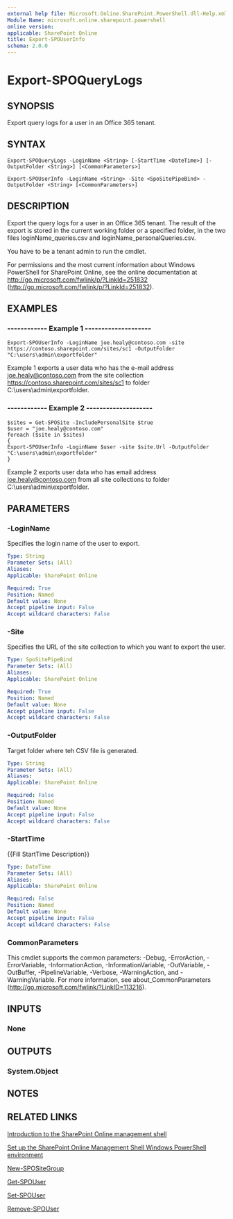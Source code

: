 ```yaml
---
external help file: Microsoft.Online.SharePoint.PowerShell.dll-Help.xml
Module Name: microsoft.online.sharepoint.powershell
online version:
applicable: SharePoint Online
title: Export-SPOUserInfo
schema: 2.0.0
---
```



# Export-SPOQueryLogs

## SYNOPSIS
Export query logs for a user in an Office 365 tenant.

## SYNTAX

```
Export-SPOQueryLogs -LoginName <String> [-StartTime <DateTime>] [-OutputFolder <String>] [<CommonParameters>]
```

```
Export-SPOUserInfo -LoginName <String> -Site <SpoSitePipeBind> -OutputFolder <String> [<CommonParameters>]
```

## DESCRIPTION
Export the query logs for a user in an Office 365 tenant. The result of the export is stored in the current working folder or a specified folder, in the two files loginName_queries.csv and loginName_personalQueries.csv.

You have to be a tenant admin to run the cmdlet.

For permissions and the most current information about Windows PowerShell for SharePoint Online, see the online documentation at http://go.microsoft.com/fwlink/p/?LinkId=251832 (http://go.microsoft.com/fwlink/p/?LinkId=251832).


## EXAMPLES

###   ------------ Example 1 --------------------
```
Export-SPOUserInfo -LoginName joe.healy@contoso.com -site https://contoso.sharepoint.com/sites/sc1 -OutputFolder "C:\users\admin\exportfolder"
```
Example 1 exports a user data who has the e-mail address joe.healy@contoso.com from the site collection https://contoso.sharepoint.com/sites/sc1 to folder C:\users\admin\exportfolder.


###   ------------ Example 2 --------------------
```
$sites = Get-SPOSite -IncludePersonalSite $true
$user = "joe.healy@contoso.com"
foreach ($site in $sites)
{
Export-SPOUserInfo -LoginName $user -site $site.Url -OutputFolder
"C:\users\admin\exportfolder"
}
```
Example 2 exports user data who has email address joe.healy@contoso.com from all site collections to folder C:\users\admin\exportfolder.

## PARAMETERS

### -LoginName
Specifies the login name of the user to export.

```yaml
Type: String
Parameter Sets: (All)
Aliases:
Applicable: SharePoint Online

Required: True
Position: Named
Default value: None
Accept pipeline input: False
Accept wildcard characters: False
```

### -Site
Specifies the URL of the site collection to which you want to export the user.

```yaml
Type: SpoSitePipeBind
Parameter Sets: (All)
Aliases: 
Applicable: SharePoint Online

Required: True
Position: Named
Default value: None
Accept pipeline input: False
Accept wildcard characters: False
```

### -OutputFolder
Target folder where teh CSV file is generated.

```yaml
Type: String
Parameter Sets: (All)
Aliases:
Applicable: SharePoint Online

Required: False
Position: Named
Default value: None
Accept pipeline input: False
Accept wildcard characters: False
```

### -StartTime
{{Fill StartTime Description}}

```yaml
Type: DateTime
Parameter Sets: (All)
Aliases:
Applicable: SharePoint Online

Required: False
Position: Named
Default value: None
Accept pipeline input: False
Accept wildcard characters: False
```

### CommonParameters
This cmdlet supports the common parameters: -Debug, -ErrorAction, -ErrorVariable, -InformationAction, -InformationVariable, -OutVariable, -OutBuffer, -PipelineVariable, -Verbose, -WarningAction, and -WarningVariable.
For more information, see about_CommonParameters (http://go.microsoft.com/fwlink/?LinkID=113216).

## INPUTS

### None


## OUTPUTS

### System.Object

## NOTES

## RELATED LINKS

[Introduction to the SharePoint Online management shell]()

[Set up the SharePoint Online Management Shell Windows PowerShell environment]()

[New-SPOSiteGroup](New-SPOSiteGroup.md)

[Get-SPOUser](Get-SPOUser.md)

[Set-SPOUser](Set-SPOUser.md)

[Remove-SPOUser](Remove-SPOUser.md)

